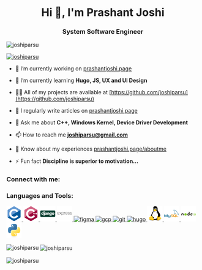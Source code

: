 <h1 align="center">Hi 👋, I'm Prashant Joshi</h1>
<h3 align="center">System Software Engineer</h3>

<p align="left"> <img src="https://komarev.com/ghpvc/?username=joshiparsu&label=Profile%20views&color=0e75b6&style=flat" alt="joshiparsu" /> </p>

<p align="left"> <a href="https://github.com/ryo-ma/github-profile-trophy"><img src="https://github-profile-trophy.vercel.app/?username=joshiparsu" alt="joshiparsu" /></a> </p>

- 🔭 I’m currently working on [prashantjoshi.page](prashantjoshi.page)

- 🌱 I’m currently learning **Hugo, JS, UX and UI Design**

- 👨‍💻 All of my projects are available at [https://github.com/joshiparsu](https://github.com/joshiparsu)

- 📝 I regularly write articles on [prashantjoshi.page](prashantjoshi.page)

- 💬 Ask me about **C++, Windows Kernel, Device Driver Development**

- 📫 How to reach me **joshiparsu@gmail.com**

- 📄 Know about my experiences [prashantjoshi.page/aboutme](prashantjoshi.page/aboutme)

- ⚡ Fun fact **Discipline is superior to motivation...**

<h3 align="left">Connect with me:</h3>
<p align="left">
</p>

<h3 align="left">Languages and Tools:</h3>
<p align="left"> <a href="https://www.cprogramming.com/" target="_blank" rel="noreferrer"> <img src="https://raw.githubusercontent.com/devicons/devicon/master/icons/c/c-original.svg" alt="c" width="40" height="40"/> </a> <a href="https://www.w3schools.com/cpp/" target="_blank" rel="noreferrer"> <img src="https://raw.githubusercontent.com/devicons/devicon/master/icons/cplusplus/cplusplus-original.svg" alt="cplusplus" width="40" height="40"/> </a> <a href="https://www.djangoproject.com/" target="_blank" rel="noreferrer"> <img src="https://raw.githubusercontent.com/devicons/devicon/master/icons/django/django-original.svg" alt="django" width="40" height="40"/> </a> <a href="https://expressjs.com" target="_blank" rel="noreferrer"> <img src="https://raw.githubusercontent.com/devicons/devicon/master/icons/express/express-original-wordmark.svg" alt="express" width="40" height="40"/> </a> <a href="https://www.figma.com/" target="_blank" rel="noreferrer"> <img src="https://www.vectorlogo.zone/logos/figma/figma-icon.svg" alt="figma" width="40" height="40"/> </a> <a href="https://cloud.google.com" target="_blank" rel="noreferrer"> <img src="https://www.vectorlogo.zone/logos/google_cloud/google_cloud-icon.svg" alt="gcp" width="40" height="40"/> </a> <a href="https://git-scm.com/" target="_blank" rel="noreferrer"> <img src="https://www.vectorlogo.zone/logos/git-scm/git-scm-icon.svg" alt="git" width="40" height="40"/> </a> <a href="https://gohugo.io/" target="_blank" rel="noreferrer"> <img src="https://api.iconify.design/logos-hugo.svg" alt="hugo" width="40" height="40"/> </a> <a href="https://www.linux.org/" target="_blank" rel="noreferrer"> <img src="https://raw.githubusercontent.com/devicons/devicon/master/icons/linux/linux-original.svg" alt="linux" width="40" height="40"/> </a> <a href="https://www.mysql.com/" target="_blank" rel="noreferrer"> <img src="https://raw.githubusercontent.com/devicons/devicon/master/icons/mysql/mysql-original-wordmark.svg" alt="mysql" width="40" height="40"/> </a> <a href="https://nodejs.org" target="_blank" rel="noreferrer"> <img src="https://raw.githubusercontent.com/devicons/devicon/master/icons/nodejs/nodejs-original-wordmark.svg" alt="nodejs" width="40" height="40"/> </a> <a href="https://www.python.org" target="_blank" rel="noreferrer"> <img src="https://raw.githubusercontent.com/devicons/devicon/master/icons/python/python-original.svg" alt="python" width="40" height="40"/> </a> </p>

<p><img align="left" src="https://github-readme-stats.vercel.app/api/top-langs?username=joshiparsu&show_icons=true&locale=en&layout=compact" alt="joshiparsu" /></p>

<p>&nbsp;<img align="center" src="https://github-readme-stats.vercel.app/api?username=joshiparsu&show_icons=true&locale=en" alt="joshiparsu" /></p>

<p><img align="center" src="https://github-readme-streak-stats.herokuapp.com/?user=joshiparsu&" alt="joshiparsu" /></p>
